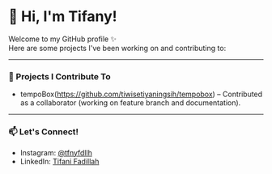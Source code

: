 # 👋 Hi, I'm Tifany!

Welcome to my GitHub profile ✨  
Here are some projects I've been working on and contributing to:

---

### 🤝 Projects I Contribute To
- tempoBox(https://github.com/tiwisetiyaningsih/tempobox) – Contributed as a collaborator (working on feature branch and documentation).

---

### 📫 Let's Connect!
- Instagram: [@tfnyfdllh](https://instagram.com/tifadilayah)
- LinkedIn: [Tifani Fadillah](https://www.linkedin.com/in/tifany-fadilah-ahnaf/)
